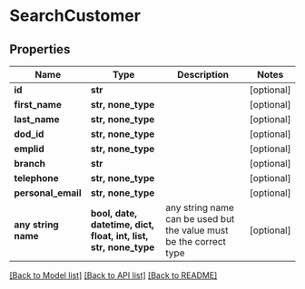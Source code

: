 # SearchCustomer


## Properties
Name | Type | Description | Notes
------------ | ------------- | ------------- | -------------
**id** | **str** |  | [optional] 
**first_name** | **str, none_type** |  | [optional] 
**last_name** | **str, none_type** |  | [optional] 
**dod_id** | **str, none_type** |  | [optional] 
**emplid** | **str, none_type** |  | [optional] 
**branch** | **str** |  | [optional] 
**telephone** | **str, none_type** |  | [optional] 
**personal_email** | **str, none_type** |  | [optional] 
**any string name** | **bool, date, datetime, dict, float, int, list, str, none_type** | any string name can be used but the value must be the correct type | [optional]

[[Back to Model list]](../README.md#documentation-for-models) [[Back to API list]](../README.md#documentation-for-api-endpoints) [[Back to README]](../README.md)


